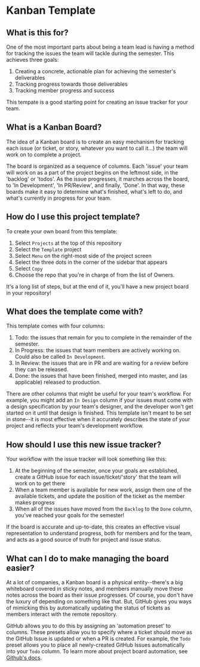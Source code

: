 # Kanban Template

## What is this for?

One of the most important parts about being a team lead is having a method for tracking the issues the team will tackle during the semester. This achieves three goals:
1. Creating a concrete, actionable plan for achieving the semester's deliverables
2. Tracking progress towards those deliverables
3. Tracking member progress and success

This tempate is a good starting point for creating an issue tracker for your team.

## What is a Kanban Board?

The idea of a Kanban board is to create an easy mechanism for tracking each issue (or ticket, or story, whatever you want to call it...) the team will work on to complete a project. 

The board is organized as a sequence of columns. Each 'issue' your team will work on as a part of the project begins on the leftmost side, in the 'backlog' or 'todos'. As the issue progresses, it marches across the board, to 'In Development', 'In PR/Review', and finally, 'Done'. In that way, these boards make it easy to determine what's finished, what's left to do, and what's currently in progress for your team.

## How do I use this project template?

To create your own board from this template:
1. Select `Projects` at the top of this repository
2. Select the `Template` project
3. Select `Menu` on the right-most side of the project screen
4. Select the three dots in the corner of the sidebar that appears
5. Select `Copy`
6. Choose the repo that you're in charge of from the list of Owners.

It's a long list of steps, but at the end of it, you'll have a new project board in your repository!

## What does the template come with?

This template comes with four columns:
1. Todo: the issues that remain for you to complete in the remainder of the semester.
2. In Progress: the issues that team members are actively working on. Could also be called `In Development`.
3. In Review: the issues that are in PR and are waiting for a review before they can be released.
4. Done: the issues that have been finished, merged into master, and (as applicable) released to production.

There are other columns that might be useful for your team's workflow. For example, you might add an `In Design` column if your issues must come with a design specification by your team's designer, and the developer won't get started on it until that design is finished. This template isn't meant to be set in stone--it is most effective when it accurately describes the state of your project and reflects your team's development workflow.

## How should I use this new issue tracker?

Your workflow with the issue tracker will look something like this:
1. At the beginning of the semester, once your goals are established, create a GitHub issue for each issue/ticket/'story' that the team will work on to get there
2. When a team member is available for new work, assign them one of the available tickets, and update the position of the ticket as the member makes progress
3. When all of the issues have moved from the `Backlog` to the `Done` column, you've reached your goals for the semester!

If the board is accurate and up-to-date, this creates an effective visual representation to understand progress, both for members and for the team, and acts as a good source of truth for project and issue status.

## What can I do to make managing the board easier?

At a lot of companies, a Kanban board is a physical entity--there's a big whiteboard covered in sticky notes, and members manually move these notes across the board as their issue progresses. Of course, you don't have the luxury of depending on something like that. But, GitHub gives you ways of mimicking this by automatically updating the status of tickets as members interact with the remote repository.

GitHub allows you to do this by assigning an 'automation preset' to columns. These presets allow you to specify where a ticket should move as the GitHub Issue is updated or when a PR is created. For example, the `Todo` preset allows you to place all newly-created GitHub Issues automatically into your `Todo` column. To learn more about project board automation, see [Github's docs](https://help.github.com/en/github/managing-your-work-on-github/about-automation-for-project-boards).

